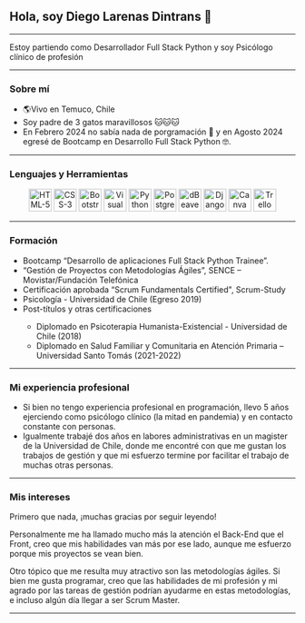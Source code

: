 <h2>Hola, soy Diego Larenas Dintrans 👋</h2>
<hr>
<p> Estoy partiendo como Desarrollador Full Stack Python y soy Psicólogo clínico de profesión</p>
<hr>
<h3>Sobre mí</h3>
<ul>
    <li> 🌎Vivo en Temuco, Chile </li>
    <li> Soy padre de 3 gatos maravillosos 🐱🐱🐱 </li>
    <li> En Febrero 2024 no sabía nada de porgramación 🤯 y en Agosto 2024 egresé de Bootcamp en Desarrollo Full Stack Python 🤓. </li>
</ul>
<hr>
<h3> Lenguajes y Herramientas</h3>
<p align="center">
    <img src="https://cdn.jsdelivr.net/gh/devicons/devicon@latest/icons/html5/html5-original.svg" alt="HTML-5" height="40px" />
    <img src="https://cdn.jsdelivr.net/gh/devicons/devicon@latest/icons/css3/css3-original.svg" alt="CSS-3" height="40px" />    
    <img src="https://cdn.jsdelivr.net/gh/devicons/devicon@latest/icons/bootstrap/bootstrap-original.svg" alt="Bootstrap" height="40px" />
    <img src="https://cdn.jsdelivr.net/gh/devicons/devicon@latest/icons/vscode/vscode-original.svg" alt="Visual Studio Code" height="40px" />
    <img src="https://cdn.jsdelivr.net/gh/devicons/devicon@latest/icons/python/python-original.svg" alt="Python" height="40px" />
    <img src="https://cdn.jsdelivr.net/gh/devicons/devicon@latest/icons/postgresql/postgresql-original-wordmark.svg" alt="PostgreSQL" height="40px" />
    <img src="https://cdn.jsdelivr.net/gh/devicons/devicon@latest/icons/dbeaver/dbeaver-original.svg" alt="dBeaver" height="40px" />
    <img src="https://cdn.jsdelivr.net/gh/devicons/devicon@latest/icons/django/django-plain.svg" alt="Django" height="40px" />
    <img src="https://cdn.jsdelivr.net/gh/devicons/devicon@latest/icons/canva/canva-original.svg" alt="Canva" height="40px" />
    <img src="https://cdn.jsdelivr.net/gh/devicons/devicon@latest/icons/trello/trello-plain-wordmark.svg" alt="Trello" height="40px" />
</p>
<hr>
<h3>Formación</h3>
<ul>
    <li> Bootcamp “Desarrollo de aplicaciones Full Stack Python Trainee”.</li>
    <li> “Gestión de Proyectos con Metodologías Ágiles”, SENCE – Movistar/Fundación Telefónica </li>
    <li>Certificación aprobada “Scrum Fundamentals Certified", Scrum-Study</li>
    <li> Psicología - Universidad de Chile (Egreso 2019)</li>
    <li> Post-títulos y otras certificaciones </li>
        <ul>
            <li> Diplomado en Psicoterapia Humanista-Existencial - Universidad de Chile (2018)</li>
            <li>Diplomado en Salud Familiar y Comunitaria en Atención Primaria – Universidad Santo Tomás (2021-2022)</li>
        </ul>
</ul> 
<hr>
<h3>Mi experiencia profesional</h3>
<ul>
    <li>Si bien no tengo experiencia profesional en programación, llevo 5 años ejerciendo como psicólogo clínico (la mitad en pandemia) y en contacto constante con personas.</li>
    <li>Igualmente trabajé dos años en labores administrativas en un magister de la Universidad de Chile, donde me encontré con que me gustan los trabajos de gestión y que mi esfuerzo termine por facilitar el trabajo de muchas otras personas.</li>
</ul>
<hr>
<h3>Mis intereses</h3>
<p>Primero que nada, ¡muchas gracias por seguir leyendo!</p> 
<p>Personalmente me ha llamado mucho más la atención el Back-End que el Front, creo que mis habilidades van más por ese lado, aunque me esfuerzo porque mis proyectos se vean bien. 
</p>
<p>Otro tópico que me resulta muy atractivo son las metodologías ágiles. Si bien me gusta programar, creo que las habilidades de mi profesión y mi agrado por las tareas de gestión podrían ayudarme en estas metodologías, e incluso algún día llegar a ser Scrum Master.</p>
<hr>

<!--
**dlarenasd/dlarenasd** is a ✨ _special_ ✨ repository because its `README.md` (this file) appears on your GitHub profile.

Here are some ideas to get you started:

- 🔭 I’m currently working on ...
- 🌱 I’m currently learning ...
- 👯 I’m looking to collaborate on ...
- 🤔 I’m looking for help with ...
- 💬 Ask me about ...
- 📫 How to reach me: ...
- 😄 Pronouns: ...
- ⚡ Fun fact: ...
-->
